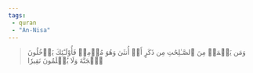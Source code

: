 ```yaml
---
tags: 
 - quran 
 - "An-Nisa"
---
```


> وَمَن يَعۡمَلۡ مِنَ ٱلصَّـٰلِحَٰتِ مِن ذَكَرٍ أَوۡ أُنثَىٰ وَهُوَ مُؤۡمِنٞ فَأُوْلَـٰٓئِكَ يَدۡخُلُونَ ٱلۡجَنَّةَ وَلَا يُظۡلَمُونَ نَقِيرٗا
